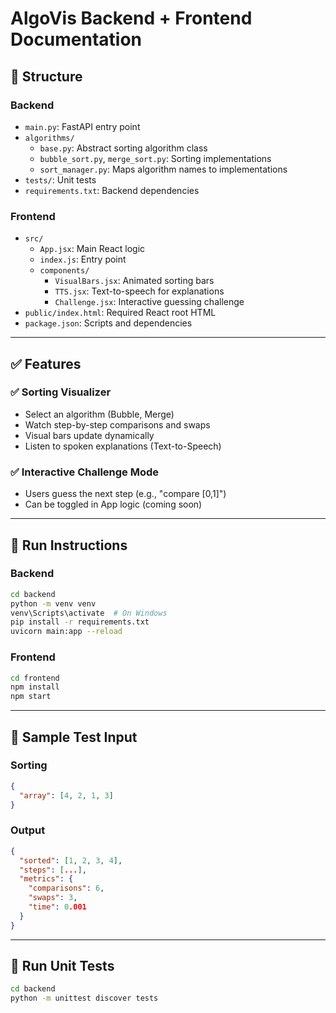 # AlgoVis Backend + Frontend Documentation

## 🧠 Structure

### Backend
- `main.py`: FastAPI entry point
- `algorithms/`
  - `base.py`: Abstract sorting algorithm class
  - `bubble_sort.py`, `merge_sort.py`: Sorting implementations
  - `sort_manager.py`: Maps algorithm names to implementations
- `tests/`: Unit tests
- `requirements.txt`: Backend dependencies

### Frontend
- `src/`
  - `App.jsx`: Main React logic
  - `index.js`: Entry point
  - `components/`
    - `VisualBars.jsx`: Animated sorting bars
    - `TTS.jsx`: Text-to-speech for explanations
    - `Challenge.jsx`: Interactive guessing challenge
- `public/index.html`: Required React root HTML
- `package.json`: Scripts and dependencies

---

## ✅ Features

### ✅ Sorting Visualizer
- Select an algorithm (Bubble, Merge)
- Watch step-by-step comparisons and swaps
- Visual bars update dynamically
- Listen to spoken explanations (Text-to-Speech)

### ✅ Interactive Challenge Mode
- Users guess the next step (e.g., "compare [0,1]")
- Can be toggled in App logic (coming soon)

---

## 🔌 Run Instructions

### Backend
```bash
cd backend
python -m venv venv
venv\Scripts\activate  # On Windows
pip install -r requirements.txt
uvicorn main:app --reload
```

### Frontend
```bash
cd frontend
npm install
npm start
```

---

## 🧪 Sample Test Input

### Sorting
```json
{
  "array": [4, 2, 1, 3]
}
```

### Output
```json
{
  "sorted": [1, 2, 3, 4],
  "steps": [...],
  "metrics": {
    "comparisons": 6,
    "swaps": 3,
    "time": 0.001
  }
}
```

---

## 🧪 Run Unit Tests
```bash
cd backend
python -m unittest discover tests
```